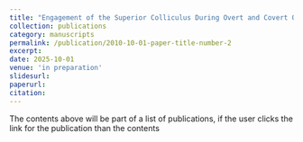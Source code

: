 ```yaml
---
title: "Engagement of the Superior Colliculus During Overt and Covert Orienting Dynamics"
collection: publications
category: manuscripts
permalink: /publication/2010-10-01-paper-title-number-2
excerpt:
date: 2025-10-01
venue: 'in preparation'
slidesurl:
paperurl:
citation:
---
```


The contents above will be part of a list of publications, if the user clicks the link for the publication than the contents 
